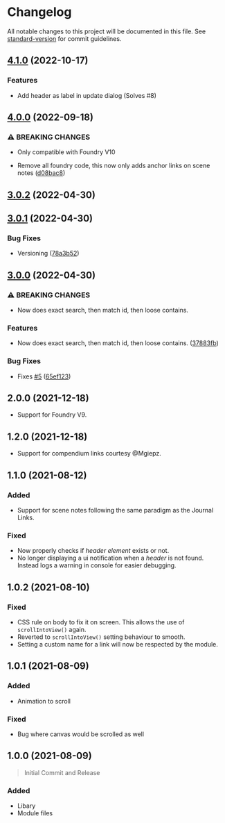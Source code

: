 # Changelog

All notable changes to this project will be documented in this file. See [standard-version](https://github.com/conventional-changelog/standard-version) for commit guidelines.

## [4.1.0](https://github.com/amediocredad/jal/compare/v4.0.0...v4.1.0) (2022-10-17)

### Features

-   Add header as label in update dialog (Solves #8)

## [4.0.0](https://github.com/amediocredad/jal/compare/v3.0.2...v4.0.0) (2022-09-18)

### ⚠ BREAKING CHANGES

-   Only compatible with Foundry V10

-   Remove all foundry code, this now only adds anchor links on scene notes ([d08bac8](https://github.com/amediocredad/jal/commit/d08bac87ee71744316aaa14df1a2c9f085d6b303))

## [3.0.2](https://github.com/amediocredad/jal/compare/v3.0.1...v3.0.2) (2022-04-30)

## [3.0.1](https://github.com/amediocredad/jal/compare/v3.0.0...v3.0.1) (2022-04-30)

### Bug Fixes

-   Versioning ([78a3b52](#))

## [3.0.0](https://github.com/amediocredad/jal/compare/v2.0.0...v3.0.0) (2022-04-30)

### ⚠ BREAKING CHANGES

-   Now does exact search, then match id, then loose contains.

### Features

-   Now does exact search, then match id, then loose contains. ([37883fb](#))

### Bug Fixes

-   Fixes [#5](https://github.com/amediocredad/jal/issues/5) ([65ef123](#))

## 2.0.0 (2021-12-18)

-   Support for Foundry V9.

## 1.2.0 (2021-12-18)

-   Support for compendium links courtesy @Mgiepz.

## 1.1.0 (2021-08-12)

### Added

-   Support for scene notes following the same paradigm as the Journal Links.

### Fixed

-   Now properly checks if _header element_ exists or not.
-   No longer displaying a ui notification when a _header_ is not found. Instead logs a warning in console for easier debugging.

## 1.0.2 (2021-08-10)

### Fixed

-   CSS rule on body to fix it on screen. This allows the use of `scrollIntoView()` again.
-   Reverted to `scrollIntoView()` setting behaviour to smooth.
-   Setting a custom name for a link will now be respected by the module.

## 1.0.1 (2021-08-09)

### Added

-   Animation to scroll

### Fixed

-   Bug where canvas would be scrolled as well

## 1.0.0 (2021-08-09)

> Initial Commit and Release

### Added

-   Libary
-   Module files
